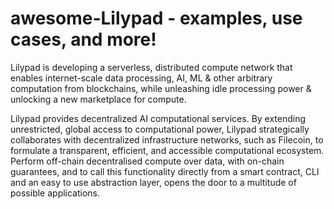 # awesome-Lilypad - examples, use cases, and more!

Lilypad is developing a serverless, distributed compute network that enables internet-scale data processing, AI, ML & other arbitrary computation from blockchains, while unleashing idle processing power & unlocking a new marketplace for compute.

Lilypad provides decentralized AI computational services. By extending unrestricted, global access to computational power, Lilypad strategically collaborates with decentralized infrastructure networks, such as Filecoin, to formulate a transparent, efficient, and accessible computational ecosystem. Perform off-chain decentralised compute over data, with on-chain guarantees, and to call this functionality directly from a smart contract, CLI and an easy to use abstraction layer, opens the door to a multitude of possible applications.
